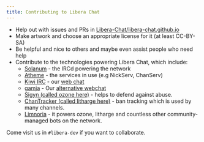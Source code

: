 ```yaml
---
title: Contributing to Libera Chat
---
```


- Help out with issues and PRs in [Libera-Chat/libera-chat.github.io](https://github.com/Libera-Chat/libera-chat.github.io)
- Make artwork and choose an appropriate license for it (at least CC-BY-SA)
- Be helpful and nice to others and maybe even assist people who need help
- Contribute to the technologies powering Libera Chat, which include:
  - [Solanum](https://github.com/solanum-ircd/solanum) - the IRCd powering the network
  - [Atheme](https://github.com/atheme/atheme) - the services in use (e.g NickServ, ChanServ)
  - [Kiwi IRC](https://github.com/kiwiirc/kiwiirc/) - our [web chat](https://web.libera.chat)
  - [gamja](https://sr.ht/~emersion/gamja/) - Our [alternative webchat](https://web.libera.chat/gamja/)
  - [Sigyn (called ozone here)](https://github.com/Libera-Chat/Sigyn) - helps to defend against abuse.
  - [ChanTracker (called litharge here)](https://github.com/ncoevoet/ChanTracker) - ban tracking which is used by many channels.
  - [Limnoria](https://github.com/ProgVal/Limnoria) - it powers ozone, litharge and countless other community-managed bots on the network.

Come visit us in `#libera-dev` if you want to collaborate.
